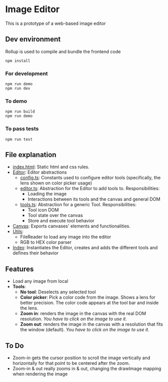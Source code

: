 # Image Editor

This is a prototype of a web-based image editor

## Dev environment

Rollup is used to compile and bundle the frontend code
```
npm install
```
### For development
```
npm run demo
npm run dev
```
### To demo
```
npm run build
npm run demo
```
### To pass tests
```
npm run test
```

## File explanation
- [index.html](../index.html): Static html and css rules.
- [Editor](../src/editor/): Editor abstractions
  - [config.ts](../src/editor/config.ts): Constants used to configure editor tools (specifically, the lens shown on color picker usage)
  - [editor.ts](../src/editor/editor.ts): Abstraction for the Editor to add tools to. Responsibilities:
    - Loading the image
    - Interactions between its tools and the canvas and general DOM
  - [tools.ts](../src/editor/tools.ts): Abstraction for a generic Tool. Responsibilities:
    - Tool icon DOM
    - Tool state over the canvas
    - Store and execute tool behavior
- [Canvas](../src/canvas.ts): Exports canvases' elements and functionalities.
- [Utils](../src/utils.ts):
  - FileReader to load any image into the editor
  - RGB to HEX color parser
- [Index](../src/index.ts): Instantiates the Editor, creates and adds the different tools and defines their behavior

## Features
- Load any image from local
- **Tools**:
  - **No tool**: Deselects any selected tool
  - **Color picker**: Pick a color code from the image. Shows a lens for better precision. The color code appears at the tool bar and inside the lens.
  - **Zoom in**: renders the image in the canvas with the real DOM resolution. *You have to click on the image to use it.*
  - **Zoom out**: renders the image in the canvas with a resolution that fits the window (default). *You have to click on the image to use it.*

## To Do
- Zoom-in gets the cursor position to scroll the image vertically and horizontally for that point to be centered after the zoom.
- Zoom-in & out really zooms in & out, changing the drawImage mapping when rendering the image